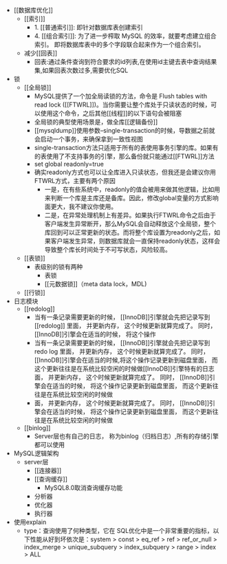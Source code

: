 - [[数据库优化]]
    - [[索引]]
        - 1. [[普通索引]]: 即针对数据库表创建索引
        - 4. [[组合索引]]: 为了进一步榨取 MySQL 的效率，就要考虑建立组合索引。 即将数据库表中的多个字段联合起来作为一个组合索引。
    - 减少[[回表]]
        - 回表:通过条件查询到符合要求的id列表,在使用id主键去表中查询结果集,如果回表次数过多,需要优化SQL
- 锁
    - [[全局锁]]
        - MySQL提供了一个加全局读锁的方法，命令是 Flush tables with read lock ([[FTWRL]])。当你需要让整个库处于只读状态的时候，可以使用这个命令，之后其他[[线程]]的以下语句会被阻塞
        - 全局锁的典型使用场景是，做全库[[逻辑备份]]
        - [[mysqldump]]使用参数–single-transaction的时候，导数据之前就会启动一个事务，来确保拿到一致性视图
        - single-transaction方法只适用于所有的表使用事务引擎的库。如果有的表使用了不支持事务的引擎，那么备份就只能通过[[FTWRL]]方法
        - set global readonly=true
        - 确实readonly方式也可以让全库进入只读状态，但我还是会建议你用FTWRL方式，主要有两个原因
            - 一是，在有些系统中，readonly的值会被用来做其他逻辑，比如用来判断一个库是主库还是备库。因此，修改global变量的方式影响面更大，我不建议你使用。
            - 二是，在异常处理机制上有差异。如果执行FTWRL命令之后由于客户端发生异常断开，那么MySQL会自动释放这个全局锁，整个库回到可以正常更新的状态。而将整个库设置为readonly之后，如果客户端发生异常，则数据库就会一直保持readonly状态，这样会导致整个库长时间处于不可写状态，风险较高。
    - [[表锁]]
        - 表级别的锁有两种
            - 表锁
            - [[元数据锁]]（meta data lock，MDL)
    - [[行锁]]
- 日志模块
    - [[redolog]]
        - 当有一条记录需要更新的时候， [[InnoDB]]引擎就会先把记录写到[[redolog]] 里面， 并更新内存， 这个时候更新就算完成了。 同时， [[InnoDB]]引擎会在适当的时候， 将这个操作
        - 当有一条记录需要更新的时候， [[InnoDB]]引擎就会先把记录写到redo log 里面， 并更新内存， 这个时候更新就算完成了。 同时， [[InnoDB]]引擎会在适当的时候,将这个操作记录更新到磁盘里面， 而这个更新往往是在系统比较空闲的时候做[[InnoDB]]引擎特有的日志面， 并更新内存， 这个时候更新就算完成了。 同时， [[InnoDB]]引擎会在适当的时候， 将这个操作记录更新到磁盘里面， 而这个更新往往是在系统比较空闲的时候做
        - 面， 并更新内存， 这个时候更新就算完成了。 同时， [[InnoDB]]引擎会在适当的时候， 将这个操作记录更新到磁盘里面， 而这个更新往往是在系统比较空闲的时候做
    - [[binlog]]
        - Server层也有自己的日志， 称为binlog（归档日志）,所有的存储引擎都可以使用
- MySQL逻辑架构
    - server层
        - [[连接器]]
        - [[查询缓存]]
            - MySQL8.0取消查询缓存功能
        - 分析器
        - 优化器
        - 执行器
- 使用explain
    - type：查询使用了何种类型，它在 SQL优化中是一个非常重要的指标，以下性能从好到坏依次是：system > const > eq_ref > ref > ref_or_null > index_merge > unique_subquery > index_subquery > range > index > ALL
